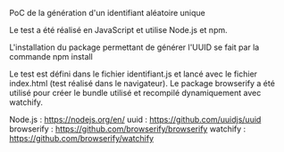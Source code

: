 PoC de la génération d'un identifiant aléatoire unique

Le test a été réalisé en JavaScript et utilise Node.js et npm.

L'installation du package permettant de générer l'UUID se fait par la commande npm install

Le test est défini dans le fichier identifiant.js et lancé avec le fichier index.html (test réalisé dans le navigateur).
Le package browserify a été utilisé pour créer le bundle utilisé et recompilé dynamiquement avec watchify.

Node.js : https://nodejs.org/en/
uuid : https://github.com/uuidjs/uuid
browserify : https://github.com/browserify/browserify
watchify : https://github.com/browserify/watchify
